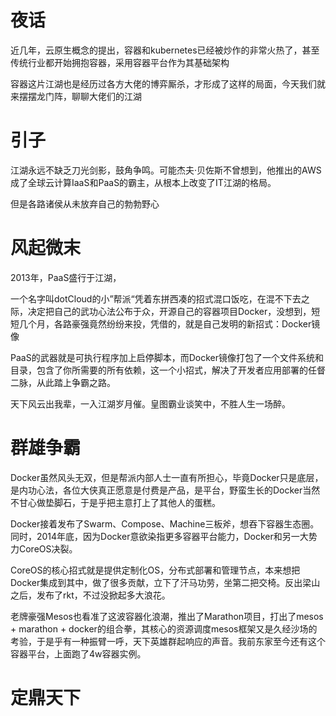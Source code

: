 # 夜话

近几年，云原生概念的提出，容器和kubernetes已经被炒作的非常火热了，甚至传统行业都开始拥抱容器，采用容器平台作为其基础架构

容器这片江湖也是经历过各方大佬的博弈厮杀，才形成了这样的局面，今天我们就来摆摆龙门阵，聊聊大佬们的江湖

# 引子

江湖永远不缺乏刀光剑影，鼓角争鸣。可能杰夫·贝佐斯不曾想到，他推出的AWS成了全球云计算IaaS和PaaS的霸主，从根本上改变了IT江湖的格局。

但是各路诸侯从未放弃自己的勃勃野心

# 风起微末

2013年，PaaS盛行于江湖，

一个名字叫dotCloud的小”帮派“凭着东拼西凑的招式混口饭吃，在混不下去之际，决定把自己的武功心法公布于众，开源自己的容器项目Docker，没想到，短短几个月，各路豪强竟然纷纷来投，凭借的，就是自己发明的新招式：Docker镜像

PaaS的武器就是可执行程序加上启停脚本，而Docker镜像打包了一个文件系统和目录，包含了你所需要的所有依赖，这一个小招式，解决了开发者应用部署的任督二脉，从此踏上争霸之路。

天下风云出我辈，一入江湖岁月催。皇图霸业谈笑中，不胜人生一场醉。

# 群雄争霸

Docker虽然风头无双，但是帮派内部人士一直有所担心，毕竟Docker只是底层，是内功心法，各位大侠真正愿意是付费是产品，是平台，野蛮生长的Docker当然不甘心做垫脚石，于是乎把主意打上了其他人的蛋糕。

Docker接着发布了Swarm、Compose、Machine三板斧，想吞下容器生态圈。同时，2014年底，因为Docker意欲染指更多容器平台能力，Docker和另一大势力CoreOS决裂。

CoreOS的核心招式就是提供定制化OS，分布式部署和管理节点，本来想把Docker集成到其中，做了很多贡献，立下了汗马功劳，坐第二把交椅。反出梁山之后，发布了rkt，不过没掀起多大浪花。

老牌豪强Mesos也看准了这波容器化浪潮，推出了Marathon项目，打出了mesos + marathon + docker的组合拳，其核心的资源调度mesos框架又是久经沙场的考验，于是乎有一种振臂一呼，天下英雄群起响应的声音。我前东家至今还有这个容器平台，上面跑了4w容器实例。



# 定鼎天下






